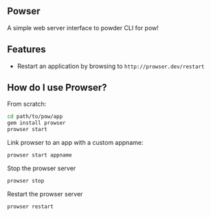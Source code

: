 ## Powser
A simple web server interface to powder CLI for pow!

## Features
* Restart an application by browsing to `http://prowser.dev/restart`

## How do I use Prowser?
From scratch:

```sh
cd path/to/pow/app
gem install prowser
prowser start
```

Link prowser to an app with a custom appname:

```sh
prowser start appname
```

Stop the prowser server
```sh
prowser stop
```

Restart the prowser server
```sh
prowser restart
```